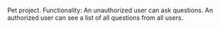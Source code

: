 
Pet project.
Functionality:
An unauthorized user can ask questions.
An authorized user can see a list of all questions from all users.

